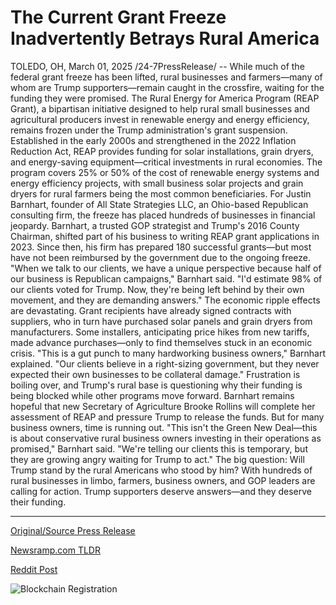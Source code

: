 # The Current Grant Freeze Inadvertently Betrays Rural America

TOLEDO, OH, March 01, 2025 /24-7PressRelease/ -- While much of the federal grant freeze has been lifted, rural businesses and farmers—many of whom are Trump supporters—remain caught in the crossfire, waiting for the funding they were promised.  The Rural Energy for America Program (REAP Grant), a bipartisan initiative designed to help rural small businesses and agricultural producers invest in renewable energy and energy efficiency, remains frozen under the Trump administration's grant suspension. Established in the early 2000s and strengthened in the 2022 Inflation Reduction Act, REAP provides funding for solar installations, grain dryers, and energy-saving equipment—critical investments in rural economies. The program covers 25% or 50% of the cost of renewable energy systems and energy efficiency projects, with small business solar projects and grain dryers for rural farmers being the most common beneficiaries.  For Justin Barnhart, founder of All State Strategies LLC, an Ohio-based Republican consulting firm, the freeze has placed hundreds of businesses in financial jeopardy. Barnhart, a trusted GOP strategist and Trump's 2016 County Chairman, shifted part of his business to writing REAP grant applications in 2023. Since then, his firm has prepared 180 successful grants—but most have not been reimbursed by the government due to the ongoing freeze.  "When we talk to our clients, we have a unique perspective because half of our business is Republican campaigns," Barnhart said. "I'd estimate 98% of our clients voted for Trump. Now, they're being left behind by their own movement, and they are demanding answers."  The economic ripple effects are devastating. Grant recipients have already signed contracts with suppliers, who in turn have purchased solar panels and grain dryers from manufacturers. Some installers, anticipating price hikes from new tariffs, made advance purchases—only to find themselves stuck in an economic crisis.  "This is a gut punch to many hardworking business owners," Barnhart explained. "Our clients believe in a right-sizing government, but they never expected their own businesses to be collateral damage."  Frustration is boiling over, and Trump's rural base is questioning why their funding is being blocked while other programs move forward. Barnhart remains hopeful that new Secretary of Agriculture Brooke Rollins will complete her assessment of REAP and pressure Trump to release the funds. But for many business owners, time is running out.  "This isn't the Green New Deal—this is about conservative rural business owners investing in their operations as promised," Barnhart said. "We're telling our clients this is temporary, but they are growing angry waiting for Trump to act."  The big question: Will Trump stand by the rural Americans who stood by him?  With hundreds of rural businesses in limbo, farmers, business owners, and GOP leaders are calling for action. Trump supporters deserve answers—and they deserve their funding. 

---

[Original/Source Press Release](https://www.24-7pressrelease.com/press-release/520183/the-current-grant-freeze-inadvertently-betrays-rural-america)
                    

[Newsramp.com TLDR](https://newsramp.com/curated-news/rural-businesses-and-farmers-left-in-limbo-as-reap-grant-remains-frozen/26f6477679b7971ca9b21443bfa88ee4) 

 



[Reddit Post](https://www.reddit.com/r/Energy_Climate_News/comments/1j2h24i/rural_businesses_and_farmers_left_in_limbo_as/) 



![Blockchain Registration](https://cdn.newsramp.app/24-7PressRelease/qrcode/253/1/bestS4L5.webp)